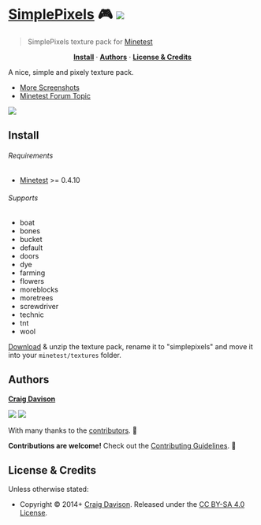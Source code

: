 # [SimplePixels](https://davison.io/minetest/simplepixels) :video_game:  [![](https://img.shields.io/gitter/room/davisonio/simplepixels.svg)](https://gitter.im/davisonio/simplepixels)

> SimplePixels texture pack for [Minetest](http://www.minetest.net)

<p align="center">
<b><a href="#install">Install</a></b>
·
<b><a href="#authors">Authors</a></b>
·
<b><a href="#license--credits">License & Credits</a></b>
</p>

A nice, simple and pixely texture pack.

- [More Screenshots](https://davison.io/minetest/simplepixels/#screenshots)
- [Minetest Forum Topic](https://forum.minetest.net/viewtopic.php?id=9008)

![](https://davison.io/assets/img/minetest-simplepixels-screenshot1.png)

## Install

###### Requirements

- [Minetest](http://www.minetest.net) >= 0.4.10

###### Supports

- boat
- bones
- bucket
- default
- doors
- dye
- farming
- flowers
- moreblocks
- moretrees
- screwdriver
- technic
- tnt
- wool

[Download](https://github.com/davisonio/simplepixels/archive/master.zip) & unzip the texture pack, rename it to "simplepixels" and move it into your `minetest/textures` folder.

## Authors

**[Craig Davison](https://davison.io)**

[![](https://img.shields.io/github/followers/davisonio.svg?style=social&label=Follow%20davisonio)](https://github.com/davisonio) [![](https://img.shields.io/twitter/follow/davisonio.svg?style=social)](https://twitter.com/davisonio)

With many thanks to the [contributors](https://github.com/davisonio/simplepixels/graphs/contributors). :clap:

**Contributions are welcome!** Check out the [Contributing Guidelines](https://github.com/davisonio/simplepixles/blob/master/CONTRIBUTING.md). :raised_hands:

## License & Credits

Unless otherwise stated:

- Copyright © 2014+ [Craig Davison](https://davison.io). Released under the [CC BY-SA 4.0 License](https://creativecommons.org/licenses/by-sa/4.0/legalcode).
